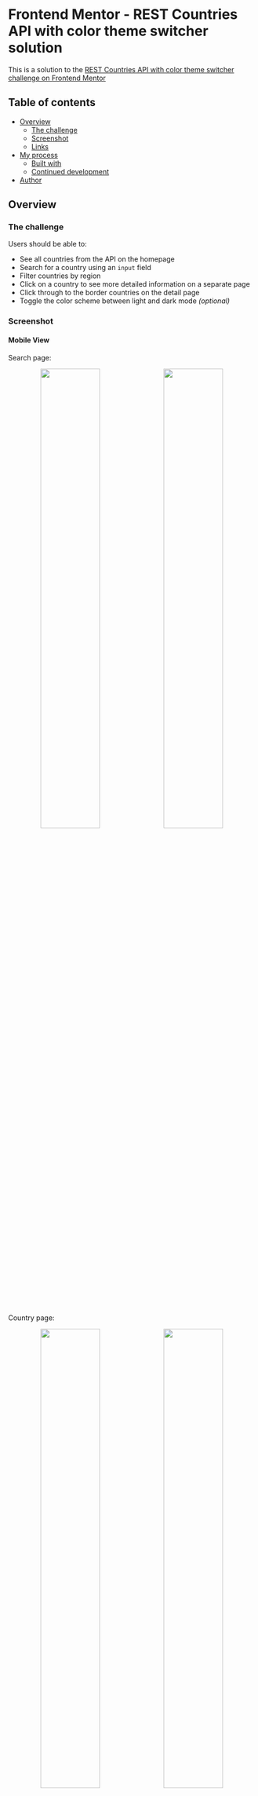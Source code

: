 # Frontend Mentor - REST Countries API with color theme switcher solution

This is a solution to the [REST Countries API with color theme switcher challenge on Frontend Mentor](https://www.frontendmentor.io/challenges/rest-countries-api-with-color-theme-switcher-5cacc469fec04111f7b848ca)

## Table of contents

- [Overview](#overview)
  - [The challenge](#the-challenge)
  - [Screenshot](#screenshot)
  - [Links](#links)
- [My process](#my-process)
  - [Built with](#built-with)
  - [Continued development](#continued-development)
- [Author](#author)

## Overview

### The challenge

Users should be able to:

- See all countries from the API on the homepage
- Search for a country using an `input` field
- Filter countries by region
- Click on a country to see more detailed information on a separate page
- Click through to the border countries on the detail page
- Toggle the color scheme between light and dark mode *(optional)*

### Screenshot

#### Mobile View

Search page:
<p align ="center">
  <img src="./screenshots/mobile/mobile-search-dark.png" style="width: 49%;">
  <img src="./screenshots/mobile/mobile-search-light.png" style="width: 49%;">
</p>

Country page:
<p align ="center">
  <img src="./screenshots/mobile/mobile-country-dark.png" style="width: 49%;">
  <img src="./screenshots/mobile/mobile-country-light.png" style="width: 49%;">
</p>

#### Desktop view

Search page:
<p align ="center">
  <img src="./screenshots/desktop/desktop-search-dark.png">
  <img src="./screenshots/desktop/desktop-search-light.png">
</p>

Country page:
<p align ="center">
  <img src="./screenshots/desktop/desktop-country-dark.png">
  <img src="./screenshots/desktop/desktop-country-light.png">
</p>




### Links

- Solution URL: [https://github.com/BeltserG/contries-search-with-theme-switcher](https://github.com/BeltserG/contries-search-with-theme-switcher)
- Live Site URL: [https://beltserg.github.io/contries-search-with-theme-switcher](https://beltserg.github.io/contries-search-with-theme-switcher)

## My process

### Built with

Instruments:

- [React](https://reactjs.org/) - UI framework
- [SASS](https://sass-lang.com/) - CSS preprocessor
- [Webpack](https://webpack.js.org/) - Bundling

Principles:
- Semantic HTML5 markup
- Mobile-first workflow
- [FSD](https://feature-sliced.design/) - App architecture

Hints:
- Mode Switch (Dark/Light) was implemented with [useContext()](https://react.dev/reference/react/useContext) hook


### Continued development

- Applying SSR with Next.js
- Developing tests

## Author
- GitHub - [BeltserG](https://github.com/BeltserG)
- Frontend Mentor - [BeltserG](https://www.frontendmentor.io/profile/BeltserG)
- Email - beltsergeorgy@gmail.com
